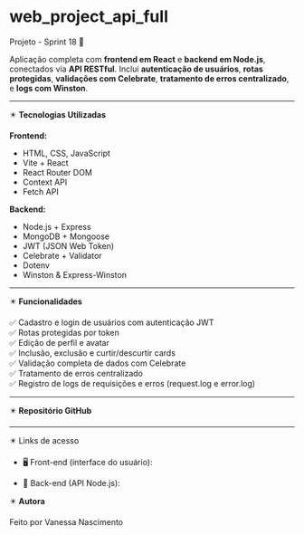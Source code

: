 # web_project_api_full

Projeto - Sprint 18 🚀

Aplicação completa com **frontend em React** e **backend em Node.js**, conectados via **API RESTful**. Inclui **autenticação de usuários**, **rotas protegidas**, **validações com Celebrate**, **tratamento de erros centralizado**, e **logs com Winston**.

---

✴️ **Tecnologias Utilizadas**

**Frontend:**

- HTML, CSS, JavaScript
- Vite + React
- React Router DOM
- Context API
- Fetch API

**Backend:**

- Node.js + Express
- MongoDB + Mongoose
- JWT (JSON Web Token)
- Celebrate + Validator
- Dotenv
- Winston & Express-Winston

---

✴️ **Funcionalidades**

✅ Cadastro e login de usuários com autenticação JWT  
✅ Rotas protegidas por token  
✅ Edição de perfil e avatar  
✅ Inclusão, exclusão e curtir/descurtir cards  
✅ Validação completa de dados com Celebrate  
✅ Tratamento de erros centralizado  
✅ Registro de logs de requisições e erros (request.log e error.log)

---

✴️ **Repositório GitHub**

---

✴️ Links de acesso

- 🖥️ Front-end (interface do usuário):

- 🔌 Back-end (API Node.js):

✴️ **Autora**

Feito por Vanessa Nascimento
